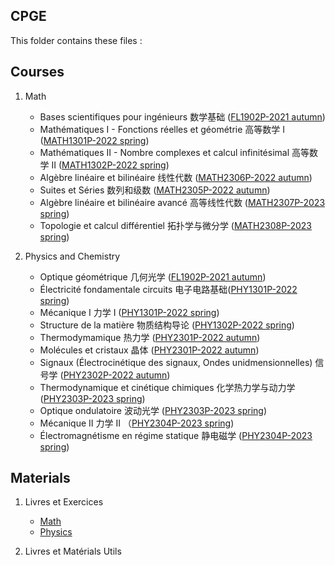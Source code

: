 ## CPGE 

This folder contains these files :

## Courses

1. Math 
    - Bases scientifiques pour ingénieurs 数学基础 ([FL1902P-2021 autumn](http://moodle.speit.sjtu.edu.cn/mod/folder/view.php?id=12589))
    - Mathématiques I - Fonctions réelles et géométrie 高等数学 I ([MATH1301P-2022 spring](http://moodle.speit.sjtu.edu.cn/course/view.php?id=1002))
    - Mathématiques II - Nombre complexes et calcul infinitésimal 高等数学 II ([MATH1302P-2022 spring](http://moodle.speit.sjtu.edu.cn/course/view.php?id=1003))
    - Algèbre linéaire et bilinéaire 线性代数 ([MATH2306P-2022 autumn](http://moodle.speit.sjtu.edu.cn/course/view.php?id=1065))
    - Suites et Séries 数列和级数 ([MATH2305P-2022 autumn](http://moodle.speit.sjtu.edu.cn/course/view.php?id=1064))
    - Algèbre linéaire et bilinéaire avancé 高等线性代数 ([MATH2307P-2023 spring](http://moodle.speit.sjtu.edu.cn/course/view.php?id=1166))
    - Topologie et calcul différentiel 拓扑学与微分学 ([MATH2308P-2023 spring](http://moodle.speit.sjtu.edu.cn/course/view.php?id=1167))

2. Physics and Chemistry
    - Optique géométrique 几何光学 ([FL1902P-2021 autumn](http://moodle.speit.sjtu.edu.cn/course/view.php?id=945))
    - Électricité fondamentale circuits 电子电路基础([PHY1301P-2022 spring](http://moodle.speit.sjtu.edu.cn/course/view.php?id=1004))
    - Mécanique I 力学 I ([PHY1301P-2022 spring](http://moodle.speit.sjtu.edu.cn/course/view.php?id=1004))
    - Structure de la matière 物质结构导论 ([PHY1302P-2022 spring](http://moodle.speit.sjtu.edu.cn/course/view.php?id=1005))
    - Thermodymamique 热力学 ([PHY2301P-2022 autumn](http://moodle.speit.sjtu.edu.cn/course/view.php?id=1066))
    - Molécules et cristaux 晶体 ([PHY2301P-2022 autumn](http://moodle.speit.sjtu.edu.cn/course/view.php?id=1066))
    - Signaux (Électrocinétique des signaux, Ondes unidmensionnelles) 信号学 ([PHY2302P-2022 autumn](http://moodle.speit.sjtu.edu.cn/course/view.php?id=1068))
    - Thermodynamique et cinétique chimiques 化学热力学与动力学 ([PHY2303P-2023 spring](http://moodle.speit.sjtu.edu.cn/course/view.php?id=1170))
    - Optique ondulatoire 波动光学 ([PHY2303P-2023 spring](http://moodle.speit.sjtu.edu.cn/course/view.php?id=1170))
    - Mécanique II 力学 II （[PHY2304P-2023 spring](http://moodle.speit.sjtu.edu.cn/course/view.php?id=1171))
    - Électromagnétisme en régime statique 静电磁学 ([PHY2304P-2023 spring](http://moodle.speit.sjtu.edu.cn/course/view.php?id=1171))

## Materials 

1. Livres et Exercices 
    - [Math](./Livres-et-Exercices/Math/)
    - [Physics](./Livres-et-Exercices/Physics/)

2. Livres et Matérials Utils 